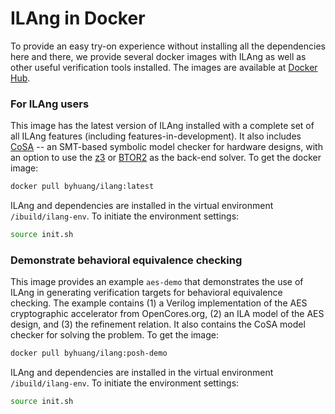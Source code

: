 # ILAng in Docker

To provide an easy try-on experience without installing all the dependencies here and there, we provide several docker images with ILAng as well as other useful verification tools installed. The images are available at [Docker Hub](https://hub.docker.com/r/byhuang/ilang).

### For ILAng users

This image has the latest version of ILAng installed with a complete set of all ILAng features \(including features-in-development\). It also includes [CoSA](https://github.com/cristian-mattarei/CoSA) -- an SMT-based symbolic model checker for hardware designs, with an option to use the [z3](https://github.com/Z3Prover/z3) or [BTOR2](https://github.com/Boolector/btor2tools) as the back-end solver. To get the docker image:

```bash
docker pull byhuang/ilang:latest
```

ILAng and dependencies are installed in the virtual environment `/ibuild/ilang-env`. To initiate the environment settings:

```bash
source init.sh
```

### Demonstrate behavioral equivalence checking

This image provides an example `aes-demo` that demonstrates the use of ILAng in generating verification targets for behavioral equivalence checking. The example contains \(1\) a Verilog implementation of the AES cryptographic accelerator from OpenCores.org, \(2\) an ILA model of the AES design, and \(3\) the refinement relation. It also contains the CoSA model checker for solving the problem. To get the image:

```bash
docker pull byhuang/ilang:posh-demo
```

ILAng and dependencies are installed in the virtual environment `/ibuild/ilang-env`. To initiate the environment settings:

```bash
source init.sh
```

